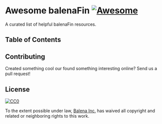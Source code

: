 # Awesome balenaFin [![Awesome](https://awesome.re/badge-flat2.svg)](https://awesome.re)

A curated list of helpful balenaFin resources.

## Table of Contents

## Contributing

Created something cool our found something interesting online? Send us a pull request!

## License

[![CC0](http://mirrors.creativecommons.org/presskit/buttons/88x31/svg/cc-zero.svg)](https://creativecommons.org/publicdomain/zero/1.0/)

To the extent possible under law, [Balena Inc.](https://balena.io) has waived all copyright and related or neighboring rights to this work.
